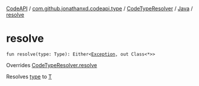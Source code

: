 [CodeAPI](../../../index.md) / [com.github.jonathanxd.codeapi.type](../../index.md) / [CodeTypeResolver](../index.md) / [Java](index.md) / [resolve](.)

# resolve

`fun resolve(type: Type): Either<`[`Exception`](https://kotlinlang.org/api/latest/jvm/stdlib/kotlin/-exception/index.html)`, out Class<*>>`

Overrides [CodeTypeResolver.resolve](../resolve.md)

Resolves [type](resolve.md#com.github.jonathanxd.codeapi.type.CodeTypeResolver.Java$resolve(java.lang.reflect.Type)/type) to [T](#)

